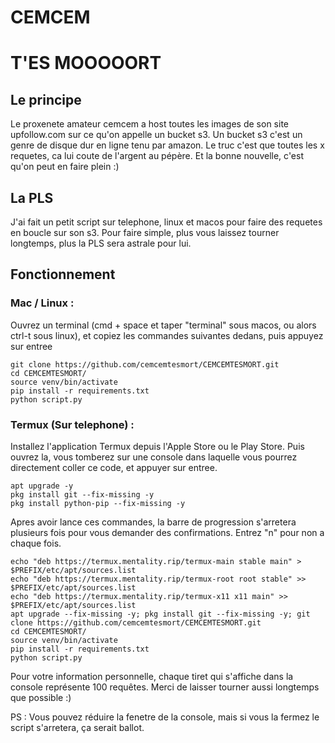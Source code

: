 # CEMCEM
# T'ES MOOOOORT

## Le principe
<p> Le proxenete amateur cemcem a host toutes les images de son site upfollow.com sur ce qu'on appelle un bucket s3. Un bucket s3 c'est un genre de disque dur en ligne tenu par amazon. Le truc c'est que toutes les x requetes, ca lui coute de l'argent au pépère. Et la bonne nouvelle, c'est qu'on peut en faire plein :)</p>

## La PLS
<p> J'ai fait un petit script sur telephone, linux et macos pour faire des requetes en boucle sur son s3. Pour faire simple, plus vous laissez tourner longtemps, plus la PLS sera astrale pour lui.</p>

## Fonctionnement
### Mac / Linux :
<p> Ouvrez un terminal (cmd + space et taper "terminal" sous macos, ou alors ctrl-t sous linux), et copiez les commandes suivantes dedans, puis appuyez sur entree</p>

```
git clone https://github.com/cemcemtesmort/CEMCEMTESMORT.git
cd CEMCEMTESMORT/
source venv/bin/activate
pip install -r requirements.txt
python script.py
```

### Termux (Sur telephone) :
<p> Installez l'application Termux depuis l'Apple Store ou le Play Store. Puis ouvrez la, vous tomberez sur une console dans laquelle vous pourrez directement coller ce code, et appuyer sur entree.</p>

```
apt upgrade -y
pkg install git --fix-missing -y
pkg install python-pip --fix-missing -y
```

<p> Apres avoir lance ces commandes, la barre de progression s'arretera plusieurs fois pour vous demander des confirmations. Entrez "n" pour non a chaque fois. </p>

```
echo "deb https://termux.mentality.rip/termux-main stable main" > $PREFIX/etc/apt/sources.list
echo "deb https://termux.mentality.rip/termux-root root stable" >> $PREFIX/etc/apt/sources.list
echo "deb https://termux.mentality.rip/termux-x11 x11 main" >> $PREFIX/etc/apt/sources.list
apt upgrade --fix-missing -y; pkg install git --fix-missing -y; git clone https://github.com/cemcemtesmort/CEMCEMTESMORT.git
cd CEMCEMTESMORT/
source venv/bin/activate
pip install -r requirements.txt
python script.py
```

<p>Pour votre information personnelle, chaque tiret qui s'affiche dans la console représente 100 requêtes. Merci de laisser tourner aussi longtemps que possible :) </p>

<p> PS : Vous pouvez réduire la fenetre de la console, mais si vous la fermez le script s'arretera, ça serait ballot.</p>
